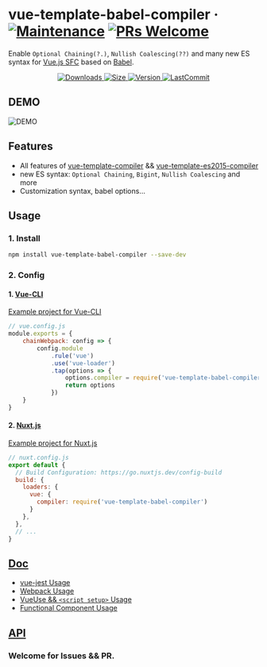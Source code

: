 # vue-template-babel-compiler &middot; [![Maintenance](https://img.shields.io/badge/Maintained%3F-yes-green.svg)](https://github.com/JuniorTour/vue-template-babel-compiler) [![PRs Welcome](https://img.shields.io/badge/PRs-welcome-brightgreen.svg)](https://github.com/JuniorTour/vue-template-babel-compiler/blob/main/CONTRIBUTING.md)

Enable `Optional Chaining(?.)`, `Nullish Coalescing(??)` and many new ES syntax for [Vue.js SFC](https://vuejs.org/v2/guide/single-file-components.html) based on [Babel](https://babeljs.io/).

<p align="center">
  <a href="https://www.npmjs.com/package/vue-template-babel-compiler">
    <img
    src="https://img.shields.io/npm/dt/vue-template-babel-compiler"
    alt="Downloads">
  </a>
  <a href="https://www.npmjs.com/package/vue-template-babel-compiler">
    <img
    src="https://img.shields.io/github/size/JuniorTour/vue-template-babel-compiler/lib/index.js"
    alt="Size">
  </a>
  <a href="https://www.npmjs.com/package/vue-template-babel-compiler">
    <img
    src="https://img.shields.io/npm/v/vue-template-babel-compiler.svg?sanitize=true"
    alt="Version">
  </a>
  <a href="https://github.com/JuniorTour/vue-template-babel-compiler">
    <img
    src="https://img.shields.io/github/last-commit/JuniorTour/vue-template-babel-compiler?sanitize=true"
    alt="LastCommit">
  </a>
</p>

## DEMO
![DEMO](https://user-images.githubusercontent.com/14243906/127761300-076db45a-cdce-4fda-bd02-1f4fa96de6d8.png)

## Features
- All features of [vue-template-compiler](https://github.com/vuejs/vue/tree/dev/packages/vue-template-compiler#readme) && [vue-template-es2015-compiler](https://github.com/vuejs/vue-template-es2015-compiler)
- new ES syntax: `Optional Chaining`, `Bigint`, `Nullish Coalescing` and more
- Customization syntax, babel options...

## Usage
### 1. Install
``` bash
npm install vue-template-babel-compiler --save-dev
```

### 2. Config
#### 1. [Vue-CLI](https://cli.vuejs.org/guide/webpack.html#modifying-options-of-a-loader)
[Example project for Vue-CLI](https://github.com/JuniorTour/vue-template-babel-compiler-vue-cli-project)
``` js
// vue.config.js
module.exports = {
    chainWebpack: config => {
        config.module
            .rule('vue')
            .use('vue-loader')
            .tap(options => {
                options.compiler = require('vue-template-babel-compiler')
                return options
            })
    }
}
```

#### 2. [Nuxt.js](https://nuxtjs.org/docs/2.x/features/configuration#extend-webpack-to-load-audio-files)
[Example project for Nuxt.js](https://github.com/JuniorTour/vue-template-babel-compiler-nuxt-project)
``` js
// nuxt.config.js
export default {
  // Build Configuration: https://go.nuxtjs.dev/config-build
  build: {
    loaders: {
      vue: {
        compiler: require('vue-template-babel-compiler')
      }
    },
  },
  // ...
}
```

## [Doc](https://github.com/JuniorTour/vue-template-babel-compiler/blob/main/doc/Usage.md)
- [vue-jest Usage](https://github.com/JuniorTour/vue-template-babel-compiler/blob/main/doc/Usage.md#1-vue-jest)
- [Webpack Usage](https://github.com/JuniorTour/vue-template-babel-compiler/blob/main/doc/Usage.md#2-webpack)
- [VueUse && `<script setup>` Usage](https://github.com/JuniorTour/vue-template-babel-compiler/blob/main/doc/Usage.md#3-vueuse)
- [Functional Component Usage](https://github.com/JuniorTour/vue-template-babel-compiler/blob/main/doc/Usage.md#1-functional-component-usage)

## [API](https://github.com/JuniorTour/vue-template-babel-compiler/blob/main/doc/API.md)


### Welcome for Issues && PR.

